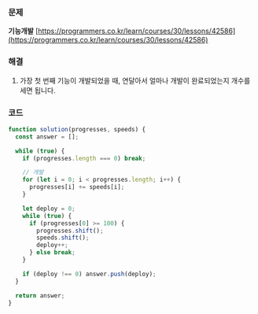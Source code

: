 ### 문제

**기능개발** [https://programmers.co.kr/learn/courses/30/lessons/42586](https://programmers.co.kr/learn/courses/30/lessons/42586)

### 해결

1. 가장 첫 번째 기능이 개발되었을 때, 연달아서 얼마나 개발이 완료되었는지 개수를 세면 됩니다.

### 코드

```javascript
function solution(progresses, speeds) {
  const answer = [];

  while (true) {
    if (progresses.length === 0) break;

    // 개발
    for (let i = 0; i < progresses.length; i++) {
      progresses[i] += speeds[i];
    }

    let deploy = 0;
    while (true) {
      if (progresses[0] >= 100) {
        progresses.shift();
        speeds.shift();
        deploy++;
      } else break;
    }

    if (deploy !== 0) answer.push(deploy);
  }

  return answer;
}
```
